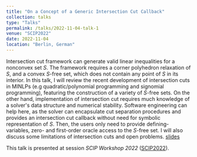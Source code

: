 ```yaml
---
title: "On a Concept of a Generic Intersection Cut Callback"
collection: talks
type: "Talks"
permalink: /talks/2022-11-04-talk-1
venue: "SCIP2022"
date: 2022-11-04
location: "Berlin, German"
---
```


 Intersection cut framework can generate valid linear inequalities for a nonconvex set $S$. The framework requires a corner polyhedron relaxation of $S$, and a convex $S$-free set, which does not contain any point of $S$ in its interior. In this talk, I will review the recent development of intersection cuts in MINLPs (e.g quadratic/polynomial programming and signomial programming), featuring the construction of a variety of $S$-free sets. On the other hand, implementation of intersection cut requires much knowledge of a solver's data structure and numerical stability. Software engineering can help here, as the solver can encapsulate cut separation procedures and provides an intersection cut callback without need for symbolic representation of $S$. Then, the users only need to provide defining-variables, zero- and first-order oracle access to the $S$-free set. I will also discuss some limitations of intersection cuts and open problems. [slides](/slides/SCIP2022.pdf)


This talk is presented at session <em>SCIP Workshop 2022</em> ([SCIP2022](https://www.scipopt.org/20years/)).
